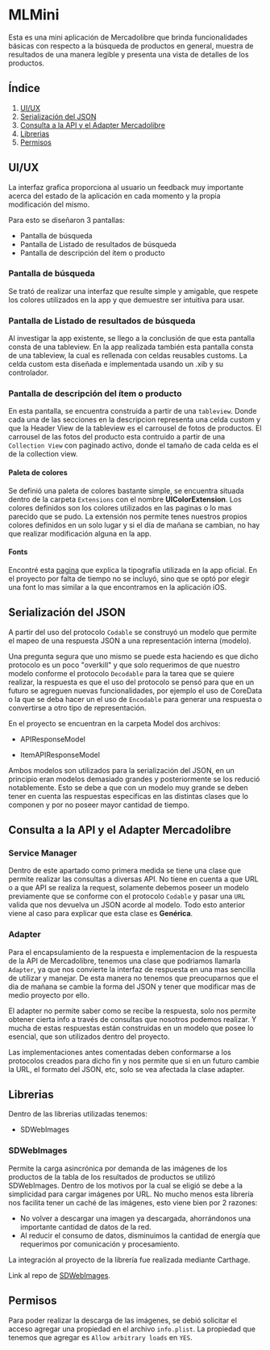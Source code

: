 # MLMini

Esta es una mini aplicación de Mercadolibre que brinda funcionalidades básicas con respecto a la búsqueda de productos en general, muestra de resultados de una manera legible y presenta una vista de detalles de los productos.

## **Índice**   
1. [UI/UX](#id1)
2. [Serialización del JSON](#id2)
3. [Consulta a la API y el Adapter Mercadolibre](#id3)
4. [Librerias](#id4)
5. [Permisos](#id5)

## UI/UX <a name="id1"></a>

La interfaz grafica proporciona al usuario un feedback muy importante acerca del estado de la aplicación en cada momento y la propia modificación del mismo.

Para esto se diseñaron 3 pantallas:

- Pantalla de búsqueda
- Pantalla de Listado de resultados de búsqueda
- Pantalla de descripción del ítem o producto

### Pantalla de búsqueda

Se trató de realizar una interfaz que resulte simple y amigable, que respete los colores utilizados en la app y que demuestre ser intuitiva para usar.

### Pantalla de Listado de resultados de búsqueda

Al investigar la app existente, se llego a la conclusión de que esta pantalla consta de una tableview.
En la app realizada también esta pantalla consta de una tableview, la cual es rellenada con celdas reusables customs. La celda custom esta diseñada e implementada usando un .xib y su controlador.

### Pantalla de descripción del ítem o producto

En esta pantalla, se encuentra construida a partir de una `tableview`. Donde cada una de las secciones en la descripcion representa una celda custom y que la Header View de la tableview es el carrousel de fotos de productos.
El carrousel de las fotos del producto esta contruido a partir de una `Collection View` con paginado activo, donde el tamaño de cada celda es el de la collection view. 


#### Paleta de colores

Se definió una paleta de colores bastante simple, se encuentra situada dentro de la carpeta `Extensions` con el nombre **UIColorExtension**. Los colores definidos son los colores utilizados en las paginas o lo mas parecido que se pudo. La extensión nos permite tenes nuestros propios colores definidos en un solo lugar y si el día de mañana se cambian, no hay que realizar modificación alguna en la app.

#### Fonts

Encontré esta [pagina](http://ux.mercadolibre.com/brandbook/tipografia.html) que explica la tipografía utilizada en la app oficial. En el proyecto por falta de tiempo no se incluyó, sino que se optó por elegir una font lo mas similar a la que encontramos en la aplicación iOS.



## Serialización del JSON <a name="id2"></a>

A partir del uso del protocolo `Codable` se construyó un modelo que permite el mapeo de una respuesta JSON a una representación interna (modelo).

Una pregunta segura que uno mismo se puede esta haciendo es que dicho protocolo es un poco "overkill" y que solo requerimos de que nuestro modelo conforme el protocolo `Decodable` para la tarea que se quiere realizar, la respuesta es que el uso del protocolo se pensó para que en un futuro se agreguen nuevas funcionalidades, por ejemplo el uso de CoreData o la que se deba hacer un el uso de `Encodable` para generar una respuesta o convertirse a otro tipo de representación.

En el proyecto se encuentran en la carpeta Model dos archivos:

- APIResponseModel

- ItemAPIResponseModel

Ambos modelos son utilizados para la serialización del JSON, en un principio eran modelos demasiado grandes y posteriormente se los redució notablemente. Esto se debe a que con un modelo muy grande se deben tener en cuenta las respuestas especificas en las distintas clases que lo componen y por no poseer mayor cantidad de tiempo.

## Consulta a la API y el Adapter Mercadolibre <a name="id3"></a>

### Service Manager

Dentro de este apartado como primera medida se tiene una clase que permite realizar las consultas a diversas API. No tiene en cuenta a que URL o a que API se realiza la request, solamente debemos poseer un modelo previamente que se conforme con el protocolo `Codable` y pasar una `URL` valida que nos devuelva un JSON acorde al modelo. Todo esto anterior viene al caso para explicar que esta clase es **Genérica**. 

### Adapter

Para el encapsulamiento de la respuesta e implementacion de la respuesta de la API de Mercadolibre, tenemos una clase que podriamos llamarla `Adapter`, ya que nos convierte la interfaz de respuesta en una mas sencilla de utilizar y manejar.
De esta manera no tenemos que preocuparnos que el dia de mañana se cambie la forma del JSON y tener que modificar mas de medio proyecto por ello.

El adapter no permite saber como se recibe la respuesta, solo nos permite obtener cierta info a través de consultas que nosotros podemos realizar. Y mucha de estas respuestas están construidas en un modelo que posee lo esencial, que son utilizados dentro del proyecto.

Las implementaciones antes comentadas deben conformarse a los protocolos creados para dicho fin y nos permite que si en un futuro cambie la URL, el formato del JSON, etc, solo se vea afectada la clase adapter.

## Librerias <a name="id4"></a>
Dentro de las librerias utilizadas tenemos:

- SDWebImages

### SDWebImages
Permite la carga asincrónica por demanda de las imágenes de los productos de la tabla de los resultados de productos se utilizó SDWebImages.
Dentro de los motivos por la cual se eligió se debe a la simplicidad para cargar imágenes por URL. No mucho menos esta librería nos facilita tener un caché de las imágenes, esto viene bien por 2 razones:
- No volver a descargar una imagen ya descargada, ahorrándonos una importante cantidad de datos de la red. 
- Al reducir el consumo de datos, disminuimos la cantidad de energía que requerimos por comunicación y procesamiento.

La integración al proyecto de la librería fue realizada mediante Carthage.

Link al repo de [SDWebImages](https://github.com/SDWebImage/SDWebImage).

## Permisos <a name="id5"></a>
Para poder realizar la descarga de las imágenes, se debió solicitar el acceso agregar una propiedad en el archivo `info.plist`. 
La propiedad que tenemos que agregar es  `Allow arbitrary loads` en `YES`.
